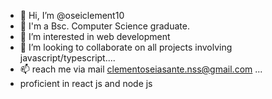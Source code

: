 - 👋 Hi, I’m @oseiclement10
- 🙌 I'm a Bsc. Computer Science graduate.
- 👀 I’m interested in web development
- 💞️ I’m looking to collaborate on all projects involving javascript/typescript....
- 📫 reach me via mail clementoseiasante.nss@gmail.com ...
-  proficient in react js and node js
<!---
oseiclement10/oseiclement10 is a ✨ special ✨ repository because its `README.md` (this file) appears on your GitHub profile.
You can click the Preview link to take a look at your changes.
--->
